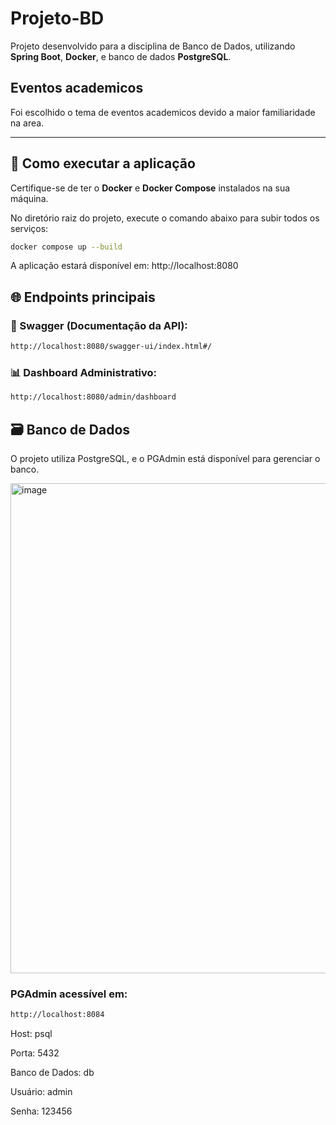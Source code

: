 # Projeto-BD
Projeto desenvolvido para a disciplina de Banco de Dados, utilizando **Spring Boot**, **Docker**, e banco de dados **PostgreSQL**.

## Eventos academicos

Foi escolhido o tema de eventos academicos devido a maior familiaridade na area.

---

## 🚀 Como executar a aplicação

Certifique-se de ter o **Docker** e **Docker Compose** instalados na sua máquina.

No diretório raiz do projeto, execute o comando abaixo para subir todos os serviços:

```bash
docker compose up --build
```
A aplicação estará disponível em: http://localhost:8080

## 🌐 Endpoints principais
### 🔎 Swagger (Documentação da API):
```bash
http://localhost:8080/swagger-ui/index.html#/
```
### 📊 Dashboard Administrativo:
```bash
http://localhost:8080/admin/dashboard
```
## 🗃️ Banco de Dados
O projeto utiliza PostgreSQL, e o PGAdmin está disponível para gerenciar o banco.

<img width="1145" height="784" alt="image" src="https://github.com/user-attachments/assets/50c7fbc5-3e68-4d0e-bde0-fc97a93a0aff" />


### PGAdmin acessível em:
```bash
http://localhost:8084
```
Host: psql

Porta: 5432

Banco de Dados: db

Usuário: admin

Senha: 123456
